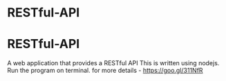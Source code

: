 # RESTful-API
# RESTful-API
A web application that provides a RESTful API
This is written using nodejs.
Run the program on terminal.
for more details - https://goo.gl/311NfR
